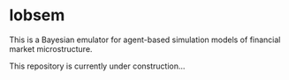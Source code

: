 # lobsem

This is a Bayesian emulator for agent-based simulation models of financial market microstructure.

This repository is currently under construction...
